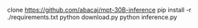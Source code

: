 clone https://github.com/abacaj/mpt-30B-inference
pip install -r ./requirements.txt
python download.py
python inference.py